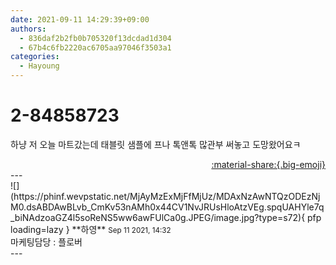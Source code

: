 ```yaml
---
date: 2021-09-11 14:29:39+09:00
authors:
  - 836daf2b2fb0b705320f13dcdad1d304
  - 67b4c6fb2220ac6705aa97046f3503a1
categories:
  - Hayoung
---
```


# 2-84858723

<div class="post-container" markdown="1">
<div class="content-container md-sidebar__scrollwrap" markdown="1">

하냥 저 오늘 마트갔는데 태블릿 샘플에 프나 톡앤톡 많관부 써놓고 도망왔어요ㅋ

</div>
</div>

<div style="text-align: right;" markdown="1">
<a href="https://weverse.io/fromis9/fanpost/2-84858723" style="text-align: right;">:material-share:{.big-emoji}</a>
</div>
---

<div class="comments-container md-sidebar__scrollwrap" markdown="1">
<div class="comment" markdown="1">
<div class='id-container' markdown="1">
![](https://phinf.wevpstatic.net/MjAyMzExMjFfMjUz/MDAxNzAwNTQzODEzNjM0.dsABDAwBLvb_CmKv53nAMh0x44CV1NvJRUsHloAtzVEg.spqUAHYle7q_biNAdzoaGZ4l5soReNS5ww6awFUlCa0g.JPEG/image.jpg?type=s72){ pfp loading=lazy }
**<span class="artist">하영</span>** <small>Sep 11 2021, 14:32</small><br>
</div>
<div class='comment-body' markdown="1">
마케팅담당 : 플로버 
</div>
</div>
</div>
---
